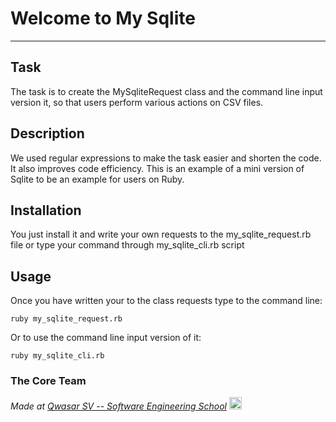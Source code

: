 # Welcome to My Sqlite
***

## Task
The task is to create the MySqliteRequest class and the command line input version it,
so that users perform various actions on CSV files.

## Description
We used regular expressions to make the task easier and shorten the code. It also improves code efficiency.
This is an example of a mini version of Sqlite to be an example for users on Ruby.

## Installation
You just install it and write your own requests to the my_sqlite_request.rb file or
type your command through my_sqlite_cli.rb script

## Usage
Once you have written your to the class requests type to the command line:
```
ruby my_sqlite_request.rb
```

Or to use the command line input version of it:
```
ruby my_sqlite_cli.rb
```

### The Core Team


<span><i>Made at <a href="https://qwasar.io">Qwasar SV -- Software Engineering School</a></i></span>
<img alt="Qwasar SV -- Software Engineering School's Logo" src="https://storage.googleapis.com/qwasar-public/qwasar-logo_50x50.png" width="20px">
